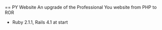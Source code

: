 == PY Website
An upgrade of the Professional You website from PHP to ROR

* Ruby 2.1.1, Rails 4.1 at start

